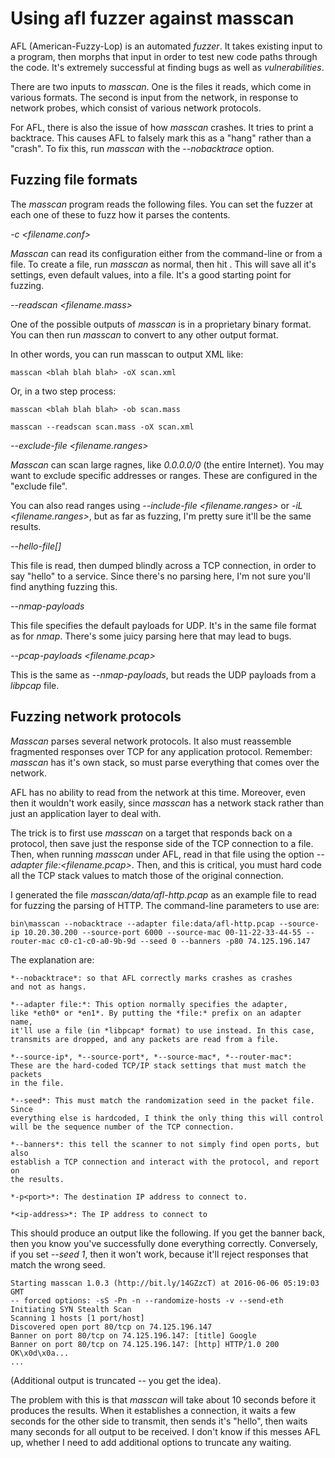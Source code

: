Using afl fuzzer against masscan
================================

AFL (American-Fuzzy-Lop) is an automated *fuzzer*. It takes existing
input to a program, then morphs that input in order to test new 
code paths through the code. It's extremely successful at finding 
bugs as well as *vulnerabilities*.

There are two inputs to *masscan*. One is the files it reads, which
come in various formats. The second is input from the network, in 
response to network probes, which consist of various network protocols.

For AFL, there is also the issue of how *masscan* crashes. It tries to
print a backtrace. This causes AFL to falsely mark this as a "hang"
rather than a "crash". To fix this, run *masscan* with the *--nobacktrace*
option.

## Fuzzing file formats ##

The *masscan* program reads the following files. You can set the fuzzer
at each one of these to fuzz how it parses the contents.

*-c <filename.conf>*

*Masscan* can read its configuration either from the command-line or from a file.
To create a file, run *masscan* as normal, then hit <ctrl-c>. This will save all
it's settings, even default values, into a file. It's a good starting point for
fuzzing.

*--readscan <filename.mass>*

One of the possible outputs of *masscan* is in a proprietary binary format. You
can then run *masscan* to convert to any other output format.

In other words, you can run masscan to output XML like:

    masscan <blah blah blah> -oX scan.xml
    
Or, in a two step process:

    masscan <blah blah blah> -ob scan.mass
    
    masscan --readscan scan.mass -oX scan.xml
    

*--exclude-file <filename.ranges>*

*Masscan* can scan large ragnes, like *0.0.0.0/0* (the entire Internet). You may
want to exclude specific addresses or ranges. These are configured in the
"exclude file".

You can also read ranges using *--include-file <filename.ranges>* or 
*-iL <filename.ranges>*, but as far as fuzzing, I'm pretty sure it'll 
be the same results.

*--hello-file[<port>] <filename>*

This file is read, then dumped blindly across a TCP connection, in order
to say "hello" to a service. Since there's no parsing here, I'm not sure
you'll find anything fuzzing this.

*--nmap-payloads <filename>*

This file specifies the default payloads for UDP. It's in the same file
format as for *nmap*. There's some juicy parsing here that may lead
to bugs.

*--pcap-payloads <filename.pcap>*

This is the same as *--nmap-payloads*, but reads the UDP payloads from
a *libpcap* file.

## Fuzzing network protocols ##

*Masscan* parses several network protocols. It also must reassemble
fragmented responses over TCP for any application protocol. Remember:
*masscan* has it's own stack, so must parse everything that comes
over the network.

AFL has no ability to read from the network at this time. Moreover,
even then it wouldn't work easily, since *masscan* has a network stack
rather than just an application layer to deal with.

The trick is to first use *masscan* on a target that responds back
on a protocol, then save just the response side of the TCP connection
to a file. Then, when running *masscan* under AFL, read in that file
using the option *--adapter file:<filename.pcap>*. Then, and this is 
critical, you must hard code all the TCP stack values to match those
of the original connection.

I generated the file *masscan/data/afl-http.pcap* as an example file
to read for fuzzing the parsing of HTTP. The command-line parameters
to use are:

    bin\masscan --nobacktrace --adapter file:data/afl-http.pcap --source-ip 10.20.30.200 --source-port 6000 --source-mac 00-11-22-33-44-55 --router-mac c0-c1-c0-a0-9b-9d --seed 0 --banners -p80 74.125.196.147

The explanation are:

    *--nobacktrace*: so that AFL correctly marks crashes as crashes
    and not as hangs.
    
    *--adapter file:*: This option normally specifies the adapter,
    like *eth0* or *en1*. By putting the *file:* prefix on an adapter name,
    it'll use a file (in *libpcap* format) to use instead. In this case,
    transmits are dropped, and any packets are read from a file.
    
    *--source-ip*, *--source-port*, *--source-mac*, *--router-mac*:
    These are the hard-coded TCP/IP stack settings that must match the packets
    in the file.
    
    *--seed*: This must match the randomization seed in the packet file. Since
    everything else is hardcoded, I think the only thing this will control
    will be the sequence number of the TCP connection.
    
    *--banners*: this tell the scanner to not simply find open ports, but also
    establish a TCP connection and interact with the protocol, and report on
    the results.
    
    *-p<port>*: The destination IP address to connect to.
    
    *<ip-address>*: The IP address to connect to

This should produce an output like the following. If you get the
banner back, then you know you've successfully done everything
correctly. Conversely, if you set *--seed 1*, then it won't work,
because it'll reject responses that match the wrong seed.

    Starting masscan 1.0.3 (http://bit.ly/14GZzcT) at 2016-06-06 05:19:03 GMT
    -- forced options: -sS -Pn -n --randomize-hosts -v --send-eth
    Initiating SYN Stealth Scan
    Scanning 1 hosts [1 port/host]
    Discovered open port 80/tcp on 74.125.196.147
    Banner on port 80/tcp on 74.125.196.147: [title] Google
    Banner on port 80/tcp on 74.125.196.147: [http] HTTP/1.0 200 OK\x0d\x0a...
    ...
    
(Additional output is truncated -- you get the idea).

The problem with this is that *masscan* will take about 10 seconds before it 
produces the results. When it establishes a connection, it waits a few seconds
for the other side to transmit, then sends it's "hello", then waits many
seconds for all output to be received. I don't know if this messes AFL up,
whether I need to add additional options to truncate any waiting.








